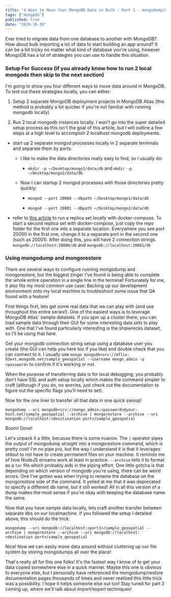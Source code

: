 ```yaml
---
title: "4 Ways to Move Your MongoDB Data in Bulk - Part 1 - mongodump/mongorestore"
tags: ["mongodb"]
published: true
date: "2019-10-19"
---
```


Ever tried to migrate data from one database to another with MongoDB? How about bulk importing a lot of data to start building an app around? It can be a bit tricky no matter what kind of database you're using, however MongoDB has a lot of strategies you can use to handle this situation.

### Setup For Success (if you already know how to run 2 local mongods then skip to the next section)

I'm going to show you four different ways to move data around in MongoDB. To test out these strategies locally, you can either:

1.  Setup 2 separate MongoDB deployment projects in MongoDB Atlas (this method is probably a lot quicker if you're not familiar with running mongodb locally)

2.  Run 2 local mongodb instances locally. I won't go into the super detailed setup process as this isn't the goal of this article, but I will outline a few steps at a high level to accomplish 2 localhost mongodb deployments.

- start up 2 separate mongod processes locally in 2 separate terminals and separate them by ports.

  - I like to make the data directories really easy to find, so I usually do:

    - `mkdir -p ~/Desktop/mongo1/data/db` and `mkdir -p ~/Desktop/mongo2/data/db`

  - Now I can startup 2 mongod processes with those directories pretty quickly:

    - `mongod --port 20000 --dbpath ~/Desktop/mongo1/data/db`

    - `mongod --port 20001 --dbpath ~/Desktop/mongo2/data/db`

- refer to [this article](https://jaywolfe.dev/running-a-local-replica-set/) to run a replica set locally with docker-compose. To start a second replica set with docker-compose, just copy the repo folder for the first one into a separate location. Everywhere you see port 20000 in the first one, change it to a separate port in the second one (such as 20001). After doing this, you will have 2 connection strings `mongodb://localhost:20000/db` and `mongodb://localhost:20001/db`

### Using mongodump and mongorestore

There are several ways to configure running mongodump and mongorestore, but the biggest zinger I've found is being able to complete the whole entire operation in a single line in the terminal! Fortunately for me, it also fits my most common use case: Backing up our development environment onto my local machine to troubleshoot some issue that QA found with a feature!

First things first, lets get some real data that we can play with (and use throughout this entire series!). One of the easiest ways is to leverage MongoDB Atlas' sample datasets. If you spin up a cluster there, you can load sample data through their GUI for some interesting data sets to play with. One that I've found particularly interesting is the shipwrecks dataset, so I'll be using that here.

Get your mongodb connection string setup using a database user you create (the GUI can help you here too if you like) and double check that you can connect to it. I usually use `mongo mongodb+srv://mflix-93ext.mongodb.net/sample_geospatial --username mongo_admin -p <password>` to confirm if it's working or not.

When the purpose of transferring data is for local debugging, you probably don't have SSL and auth setup locally which makes the command simpler to craft (although if you do, no worries, just check out the documentation to figure out the specific flags you'll need to set).

Now for the one liner to transfer all that data in one quick swoop!

`mongodump --uri mongodb+srv://mongo_admin:<password>@your-host.net/sample_geospatial --archive | mongorestore --archive --uri mongodb://localhost:<desitination port>/sample_geospatial`

Boom! Done!

Let's unpack it a little, because there is some nuance. The `|` operator pipes the output of mongodump straight into a mongorestore command, which is pretty cool! I'm no pipe pro, but the way I understand it is that it leverages stdout to not have to create permanent files on your machine. It reminds me of how NodeJS streams work at least in practice. `--archive` tells it to format as a `tar` file which probably aids in the piping effort. One little gotcha is that depending on which version of mongodb you're using, there can be weird errors. One I've gotten was when trying to rename the database on the mongorestore side of the command. It yelled at me that it was deprecated to specify a different db name, but it still worked! All in all this version of a dump makes the most sense if you're okay with keeping the database name the same.

Now that you have sample data locally, lets craft another transfer between separate dbs on our localmachine. If you followed the setup I detailed above, this should do the trick:

`mongodump --uri mongodb://localhost:<port1>/sample_geospatial --archive | mongorestore --archive --uri mongodb://localhost:<destination port>/sample_geospatial`

Nice! Now we can easily move data around without cluttering up our file system by storing mongodumps all over the place!

That's really all for this one folks! It's the fastest way I know of to get your data copied somewhere else in a quick manner. Maybe this one is obvious to everyone else, but I personally have referenced the mongodump/restore documentation pages thousands of times and never realized this little trick was a possibility. I hope it helps someone else out too! Stay tuned for part 2 coming up, where we'll talk about import/export techniques!

<!--
### Using mongoexport and mongoimport

I'm starting with import and export because it's the fastest way to get some initial data into your dbs, which will facilitate the rest of this article.

### Making Queries and Outputting to Files with mongo shell

### Writing to Large Files with Stream Data in NodeJS -->
